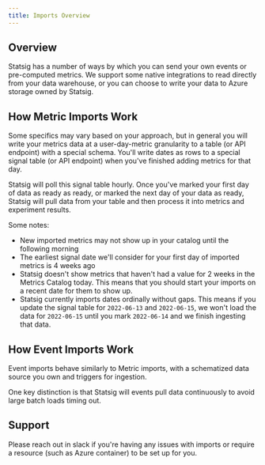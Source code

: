 ```yaml
---
title: Imports Overview
---
```


## Overview

Statsig has a number of ways by which you can send your own events or pre-computed metrics. We support some native integrations to read directly from your data warehouse, or you can choose to write your data to Azure storage owned by Statsig.

## How Metric Imports Work

Some specifics may vary based on your approach, but in general you will write your metrics data at a user-day-metric granularity to a table (or API endpoint) with a special schema. You'll write dates as rows to a special signal table (or API endpoint) when you've finished adding metrics for that day.

Statsig will poll this signal table hourly. Once you've marked your first day of data as ready as ready, or marked the next day of your data as ready, Statsig will pull data from your table and then process it into metrics and experiment results.

Some notes:

- New imported metrics may not show up in your catalog until the following morning
- The earliest signal date we'll consider for your first day of imported metrics is 4 weeks ago
- Statsig doesn't show metrics that haven't had a value for 2 weeks in the Metrics Catalog today. This means that you should start your imports on a recent date for them to show up.
- Statsig currently imports dates ordinally without gaps. This means if you update the signal table for `2022-06-13` and `2022-06-15`, we won't load the data for `2022-06-15` until you mark `2022-06-14` and we finish ingesting that data.

## How Event Imports Work

Event imports behave similarly to Metric imports, with a schematized data source you own and triggers for ingestion.

One key distinction is that Statsig will events pull data continuously to avoid large batch loads timing out.

## Support

Please reach out in slack if you're having any issues with imports or require a resource (such as Azure container) to be set up for you.
